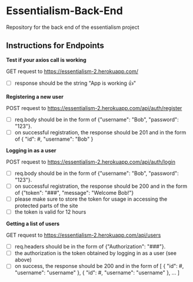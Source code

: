 # Essentialism-Back-End
Repository for the back end of the essentialism project

## Instructions for Endpoints

**Test if your axios call is working**

GET request to https://essentialism-2.herokuapp.com/
- [ ] response should be the string "App is working 👍"

**Registering a new user**

POST request to https://essentialism-2.herokuapp.com/api/auth/register
- [ ] req.body should be in the form of {"username": "Bob", "password": "123"}.
- [ ] on successful registration, the response should be 201 and in the form of { "id": #, "username": "Bob" }

**Logging in as a user**

POST request to https://essentialism-2.herokuapp.com/api/auth/login
- [ ] req.body should be in the form of {"username": "Bob", "password": "123"}.
- [ ] on successful registration, the response should be 200 and in the form of {"token": "###", "message": "Welcome Bob!"}
- [ ] please make sure to store the token for usage in accessing the protected parts of the site
- [ ] the token is valid for 12 hours

**Getting a list of users**

GET request to https://essentialism-2.herokuapp.com/api/users
- [ ] req.headers should be in the form of {"Authorization": "###"}.
- [ ] the authorization is the token obtained by logging in as a user (see above)
- [ ] on success, the response should be 200 and in the form of [ { "id": #, "username": "username" }, { "id": #, "username": "username" }, ... ]
